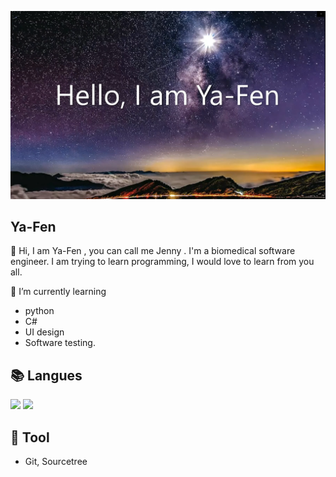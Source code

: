 ![Ya-Fen's GitHub Banner](./GitHubHeader.png)


## Ya-Fen 

👋 Hi, I am Ya-Fen , you can call me Jenny . I'm a biomedical software engineer.
I am trying to learn programming, I would love to learn from you all.

🌱 I’m currently learning
- python 
- C#
- UI design
- Software testing.



## 📚 Langues

![](https://img.shields.io/badge/Code-Matlab-informational?style=flat&logo=matlab&logoColor=white&color=4AB197)
![](https://img.shields.io/badge/Code-Python-informational?style=flat&logo=Python&logoColor=white&color=4AB197)


## 🔧 Tool
- Git, Sourcetree
